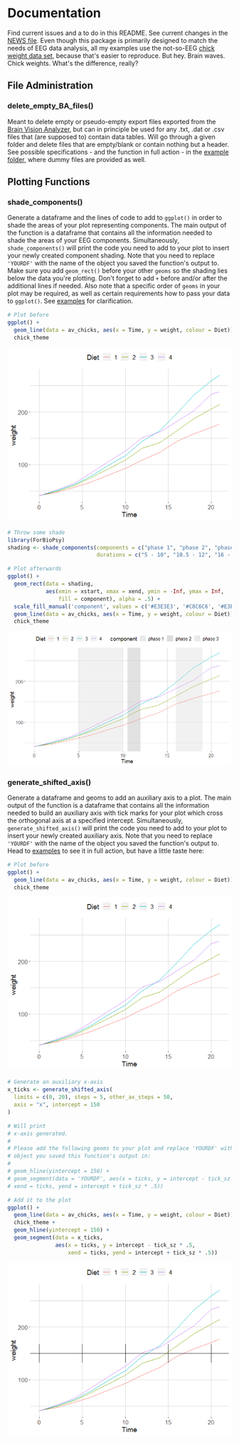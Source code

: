 # Documentation
Find current issues and a to do in this README. See current changes in the [NEWS
file](https://github.com/einGlasRotwein/ForBioPsy/tree/master/inst/NEWS.md). Even though this package is primarily designed to match the needs of EEG data analysis, all my examples use the not-so-EEG [chick weight data set](https://www.rdocumentation.org/packages/datasets/versions/3.6.1/topics/ChickWeight), because that's easier to reproduce. But hey. Brain waves. Chick weights. What's the difference, really?

## File Administration
### delete_empty_BA_files()
Meant to delete empty or pseudo-empty export files exported from the [Brain Vision Analyzer](https://www.brainproducts.com/downloads.php?kid=9), but can in principle be used for any .txt, .dat or .csv files that (are supposed to) contain data tables. Will go through a given folder and delete files that are empty/blank or contain nothing but a header. See possible specifications - and the function in full action - in the [example folder](https://github.com/einGlasRotwein/ForBioPsy/tree/master/inst/Examples), where dummy files are provided as well.

## Plotting Functions
### shade_components()
Generate a dataframe and the lines of code to add to `ggplot()` in order to shade the areas of your plot representing components. The main output of the function is a dataframe that contains all the information needed to shade the areas of your EEG components. Simultaneously, `shade_components()` will print the code you need to add to your plot to insert your newly created component shading. Note that you need to replace `'YOURDF'` with the name of the object you saved the function's output to. Make sure you add `geom_rect()` before your other `geoms` so the shading lies below the data you're plotting. Don't forget to add `+` before and/or after the additional lines if needed. Also note that a specific order of `geoms` in your plot may be required, as well as certain requirements how to pass your data to `ggplot()`. See [examples](https://github.com/einGlasRotwein/ForBioPsy/tree/master/inst/Examples/shade_components.R) for clarification.

```R
# Plot before
ggplot() +
  geom_line(data = av_chicks, aes(x = Time, y = weight, colour = Diet)) +
  chick_theme
```
![](https://github.com/einGlasRotwein/ForBioPsy/blob/master/inst/Examples/pics/chickplot.png)

```R
# Throw some shade
library(ForBioPsy)
shading <- shade_components(components = c("phase 1", "phase 2", "phase 3"),
                            durations = c("5 - 10", "10.5 - 12", "16 - 19"))
```

```R
# Plot afterwards
ggplot() +
  geom_rect(data = shading,
            aes(xmin = xstart, xmax = xend, ymin = -Inf, ymax = Inf,
                fill = component), alpha = .5) +
  scale_fill_manual('component', values = c('#E3E3E3', '#C8C6C6', '#E3E3E3')) +
  geom_line(data = av_chicks, aes(x = Time, y = weight, colour = Diet)) +
  chick_theme
```
![](https://github.com/einGlasRotwein/ForBioPsy/blob/master/inst/Examples/pics/chickshades.png)

### generate_shifted_axis()
Generate a dataframe and geoms to add an auxiliary axis to a plot. The main output of the function is a dataframe that contains all the information needed to build an auxiliary axis with tick marks for your plot which cross the orthogonal axis at a specified intercept. Simultaneously, `generate_shifted_axis()` will print the code you need to add to your plot to insert your newly created auxiliary axis. Note that you need to replace `'YOURDF'` with the name of the object you saved the function's output to. Head to [examples](https://github.com/einGlasRotwein/ForBioPsy/tree/master/inst/Examples/shifted_axis.R) to see it in full action, but have a little taste here:

```R
# Plot before
ggplot() +
  geom_line(data = av_chicks, aes(x = Time, y = weight, colour = Diet)) +
  chick_theme
```

![](https://github.com/einGlasRotwein/ForBioPsy/blob/master/inst/Examples/pics/chickplot.png)

```R
# Generate an auxiliary x-axis
x_ticks <- generate_shifted_axis(
  limits = c(0, 20), steps = 5, other_ax_steps = 50,
  axis = "x", intercept = 150
)
```

```R
# Will print
# x-axis generated.
#
# Please add the following geoms to your plot and replace 'YOURDF' with the
# object you saved this function's output in:
#
# geom_hline(yintercept = 150) +
# geom_segment(data = 'YOURDF', aes(x = ticks, y = intercept - tick_sz * .5,
# xend = ticks, yend = intercept + tick_sz * .5))
```

```R
# Add it to the plot
ggplot() +
  geom_line(data = av_chicks, aes(x = Time, y = weight, colour = Diet)) +
  chick_theme +
  geom_hline(yintercept = 150) +
  geom_segment(data = x_ticks,
               aes(x = ticks, y = intercept - tick_sz * .5,
                   xend = ticks, yend = intercept + tick_sz * .5))
```
![](https://github.com/einGlasRotwein/ForBioPsy/blob/master/inst/Examples/pics/chickplot_aux_x.png)
